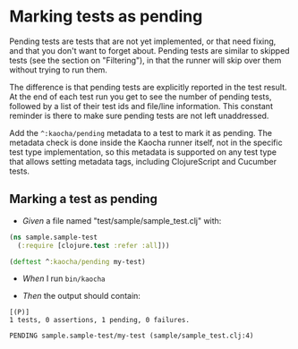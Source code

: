 <!-- This document is generated based on a corresponding .feature file, do not edit directly -->

# Marking tests as pending

Pending tests are tests that are not yet implemented, or that need fixing, and
  that you don't want to forget about. Pending tests are similar to skipped
  tests (see the section on "Filtering"), in that the runner will skip over them
  without trying to run them.

  The difference is that pending tests are explicitly reported in the test
  result. At the end of each test run you get to see the number of pending
  tests, followed by a list of their test ids and file/line information. This
  constant reminder is there to make sure pending tests are not left
  unaddressed.

  Add the `^:kaocha/pending` metadata to a test to mark it as pending. The
  metadata check is done inside the Kaocha runner itself, not in the specific
  test type implementation, so this metadata is supported on any test type that
  allows setting metadata tags, including ClojureScript and Cucumber tests.

## Marking a test as pending

- <em>Given </em> a file named "test/sample/sample_test.clj" with:

``` clojure
(ns sample.sample-test
  (:require [clojure.test :refer :all]))

(deftest ^:kaocha/pending my-test)
```


- <em>When </em> I run `bin/kaocha`

- <em>Then </em> the output should contain:

``` nil
[(P)]
1 tests, 0 assertions, 1 pending, 0 failures.

PENDING sample.sample-test/my-test (sample/sample_test.clj:4)
```



